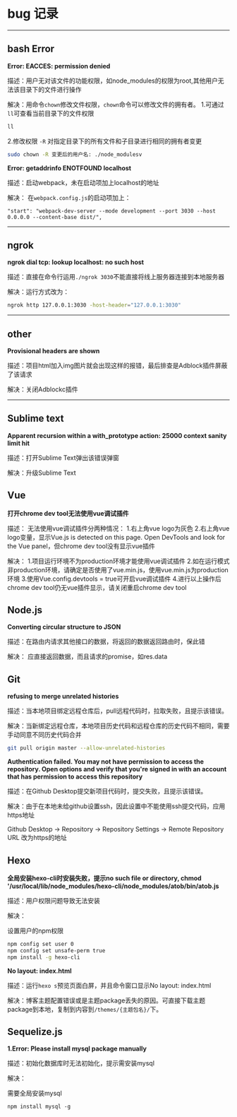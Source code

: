 # bug 记录

---

## bash Error

**Error: EACCES: permission denied**

描述：用户无对该文件的功能权限，如node_modules的权限为root,其他用户无法该目录下的文件进行操作

解决：用命令`chown`修改文件权限，`chown`命令可以修改文件的拥有者。
1.可通过`ll`可查看当前目录下的文件权限
```bash
ll 
```
2.修改权限
`-R` 对指定目录下的所有文件和子目录进行相同的拥有者变更
```bash
sudo chown -R 变更后的用户名: ./node_modulesv
```

**Error: getaddrinfo ENOTFOUND localhost**

描述：启动webpack，未在启动项加上localhost的地址

解决：
在`webpack.config.js`的启动项加上：
```javascrit
"start": "webpack-dev-server --mode development --port 3030 --host 0.0.0.0 --content-base dist/",
```

---

## ngrok

**ngrok dial tcp: lookup localhost: no such host**

描述：直接在命令行运用`./ngrok 3030`不能直接将线上服务器连接到本地服务器

解决：运行方式改为：
```bash
ngrok http 127.0.0.1:3030 -host-header="127.0.0.1:3030"
```

---

## other

**Provisional headers are shown**

描述：项目html加入img图片就会出现这样的报错，最后排查是Adblock插件屏蔽了该请求

解决：关闭Adblockc插件

---

## Sublime text

**Apparent recursion within a with_prototype action: 25000 context sanity limit hit**

描述：打开Sublime Text弹出该错误弹窗

解决：升级Sublime Text

## Vue

**打开chrome dev tool无法使用vue调试插件**

描述：
无法使用vue调试插件分两种情况：
1.右上角vue logo为灰色
2.右上角vue logo变量，显示Vue.js is detected on this page. Open DevTools and look for the Vue panel，但chrome dev tool没有显示vue插件

解决：
1.项目运行环境不为production环境才能使用vue调试插件
2.如在运行模式非production环境，请确定是否使用了vue.min.js，使用vue.min.js为production环境
3.使用Vue.config.devtools = true可开启vue调试插件
4.进行以上操作后chrome dev tool仍无vue插件显示，请关闭重启chrome dev tool

## Node.js

**Converting circular structure to JSON**

描述：在路由内请求其他接口的数据，将返回的数据返回路由时，保此错

解决：
应直接返回数据，而且请求的promise，如res.data

## Git

**refusing to merge unrelated histories**

描述：当本地项目绑定远程仓库后，pull远程代码时，拉取失败，且提示该错误。

解决：当新绑定远程仓库，本地项目历史代码和远程仓库的历史代码不相同，需要手动同意不同历史代码合并

```bash
git pull origin master --allow-unrelated-histories
```

**Authentication failed. You may not have permission to access the repository. Open options and verify that you're signed in with an account that has permission to access this repository**

描述：在Github Desktop提交新项目代码时，提交失败，且提示该错误。

解决：由于在本地未给github设置ssh，因此设置中不能使用ssh提交代码，应用https地址

Github Desktop -> Repository -> Repository Settings -> Remote Repository URL 改为https的地址

## Hexo

**全局安装hexo-cli时安装失败，提示no such file or directory, chmod '/usr/local/lib/node_modules/hexo-cli/node_modules/atob/bin/atob.js**

描述：用户权限问题导致无法安装

解决：

设置用户的npm权限

```bash
npm config set user 0
npm config set unsafe-perm true
npm install -g hexo-cli
```

**No layout: index.html**

描述：运行`hexo s`预览页面白屏，并且命令窗口显示No layout: index.html

解决：博客主题配置错误或是主题package丢失的原因。可直接下载主题package到本地，复制到内容到`/themes/{主题包名}/`下。

## Sequelize.js

**1.Error: Please install mysql package manually**

描述：初始化数据库时无法初始化，提示需安装mysql

解决：

需要全局安装mysql

```
npm install mysql -g
```

